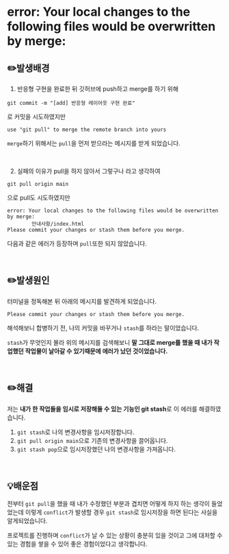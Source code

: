 # error: Your local changes to the following files would be overwritten by merge:

## ✏️발생배경

1. 반응형 구현을 완료한 뒤 깃허브에 push하고 merge를 하기 위해
```
git commit -m "[add] 반응형 레이아웃 구현 완료"
```
로 커밋을 시도하였지만 

```
use "git pull" to merge the remote branch into yours
```
`merge`하기 위해서는 `pull`을 먼저 받으라는 메시지를 받게 되었습니다.

<br>

2. 실패의 이유가 pull을 하지 않아서 그렇구나 라고 생각하여
```
git pull origin main
```
으로 pull도 시도하였지만

```
error: Your local changes to the following files would be overwritten by merge:
        안내사항/index.html
Please commit your changes or stash them before you merge.
```
다음과 같은 에러가 등장하며 `pull`또한 되지 않았습니다.

<br>

## ✏️발생원인
터미널을 정독해본 뒤 아래의 메시지를 발견하게 되었습니다.
```
Please commit your changes or stash them before you merge.
```
해석해보니 합병하기 전, 나의 커밋을 바꾸거나 `stash`를 하라는 말이었습니다.

`stash`가 무엇인지 몰라 위의 메시지를 검색해보니 
**말 그대로 merge를 했을 때 내가 작업했던 작업물이 날아갈 수 있기때문에 에러가 났던 것이었습니다.**

<br>

## ✏️해결
저는 **내가 한 작업들을 임시로 저장해둘 수 있는 기능인 git stash**로 이 에러를 해결하였습니다.

1. `git stash`로 나의 변경사항을 임시저장합니다.
2. `git pull origin main`으로 기존의 변경사항을 끌어옵니다.
3. `git stash pop`으로 임시저장했던 나의 변경사항을 가져옵니다.

<br>

## 💡배운점
전부터 `git pull`을 했을 때 내가 수정했던 부분과 겹치면 어떻게 하지 하는 생각이 들었었는데 이렇게 `conflict`가 발생할 경우 `git stash`로 임시저장을 하면 된다는 사실을 알게되었습니다.

프로젝트를 진행하며 `conflict`가 날 수 있는 상황이 충분히 있을 것이고 그에 대처할 수 있는 경험을 쌓을 수 있어 좋은 경험이었다고 생각합니다.